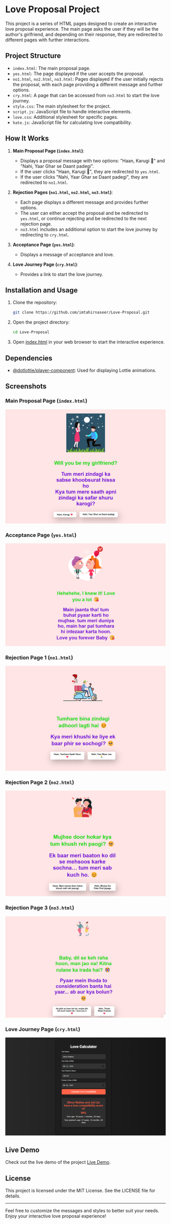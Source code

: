 # Love Proposal Project

This project is a series of HTML pages designed to create an interactive love proposal experience. The main page asks the user if they will be the author's girlfriend, and depending on their response, they are redirected to different pages with further interactions.

## Project Structure

- `index.html`: The main proposal page.
- `yes.html`: The page displayed if the user accepts the proposal.
- `no1.html`, `no2.html`, `no3.html`: Pages displayed if the user initially rejects the proposal, with each page providing a different message and further options.
- `cry.html`: A page that can be accessed from `no3.html` to start the love journey.
- `style.css`: The main stylesheet for the project.
- `script.js`: JavaScript file to handle interactive elements.
- `love.css`: Additional stylesheet for specific pages.
- `hate.js`: JavaScript file for calculating love compatibility.

## How It Works

1. **Main Proposal Page (`index.html`)**:
    - Displays a proposal message with two options: "Haan, Karugi 💖" and "Nahi, Yaar Ghar se Daant padegi".
    - If the user clicks "Haan, Karugi 💖", they are redirected to `yes.html`.
    - If the user clicks "Nahi, Yaar Ghar se Daant padegi", they are redirected to `no1.html`.

2. **Rejection Pages (`no1.html`, `no2.html`, `no3.html`)**:
    - Each page displays a different message and provides further options.
    - The user can either accept the proposal and be redirected to `yes.html`, or continue rejecting and be redirected to the next rejection page.
    - `no3.html` includes an additional option to start the love journey by redirecting to `cry.html`.

3. **Acceptance Page (`yes.html`)**:
    - Displays a message of acceptance and love.

4. **Love Journey Page (`cry.html`)**:
    - Provides a link to start the love journey.

## Installation and Usage

1. Clone the repository:
    ```sh
    git clone https://github.com/imtahirnaseer/Love-Proposal.git
    ```

2. Open the project directory:
    ```sh
    cd Love-Proposal
    ```

3. Open [index.html](http://_vscodecontentref_/0) in your web browser to start the interactive experience.

## Dependencies

- [@dotlottie/player-component](https://unpkg.com/@dotlottie/player-component@2.7.12/dist/dotlottie-player.mjs): Used for displaying Lottie animations.

## Screenshots

### Main Proposal Page (`index.html`)
![Main Proposal Page](index.png.png)

### Acceptance Page (`yes.html`)
![Acceptance Page](yes.png.png)

### Rejection Page 1 (`no1.html`)
![Rejection Page 1](no1.png.png)

### Rejection Page 2 (`no2.html`)
![Rejection Page 2](no2.png.png)

### Rejection Page 3 (`no3.html`)
![Rejection Page 3](no3.png.png)

### Love Journey Page (`cry.html`)
![Love Journey Page](cry.png.png)

## Live Demo

Check out the live demo of the project [Live Demo](https://imtahirnaseer.github.io/Love-Proposal).

## License

This project is licensed under the MIT License. See the LICENSE file for details.

---

Feel free to customize the messages and styles to better suit your needs. Enjoy your interactive love proposal experience!
